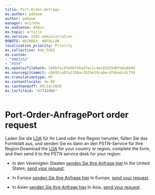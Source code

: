 ```yaml
---
title: Port-Order-Anfrage
ms.author: pebaum
author: pebaum
manager: mnirkhe
ms.audience: Admin
ms.topic: article
ms.service: o365-administration
ROBOTS: NOINDEX, NOFOLLOW
localization_priority: Priority
ms.collection: Adm_O365
ms.custom:
- "9002252"
- "4554"
ms.openlocfilehash: 546bfac95b9bf45ad7a11c4ec83255d0fe6a6b46
ms.sourcegitcommit: c6692ce0fa1358ec3529e59ca0ecdfdea4cdc759
ms.translationtype: HT
ms.contentlocale: de-DE
ms.lasthandoff: 09/14/2020
ms.locfileid: "47741806"
---
```

# <a name="port-order-request"></a><span data-ttu-id="a86fb-102">Port-Order-Anfrage</span><span class="sxs-lookup"><span data-stu-id="a86fb-102">Port order request</span></span>

<span data-ttu-id="a86fb-103">Laden Sie die [LOA](https://docs.microsoft.com/microsoftteams/manage-phone-numbers-for-your-organization/manage-phone-numbers-for-your-organization#letters-of-authorization-loas-for-transferring-numbers) für Ihr Land oder Ihre Region herunter, füllen Sie das Formblatt aus, und senden Sie es dann an den PSTN-Service für Ihre Region:</span><span class="sxs-lookup"><span data-stu-id="a86fb-103">Download the [LOA](https://docs.microsoft.com/microsoftteams/manage-phone-numbers-for-your-organization/manage-phone-numbers-for-your-organization#letters-of-authorization-loas-for-transferring-numbers) for your country or region, complete the form, and then send it to the PSTN service desk for your region:</span></span>

- <span data-ttu-id="a86fb-104">In den Vereinigten Staaten [senden Sie Ihre Anfrage hier](mailto:ptn@microsoft.com).</span><span class="sxs-lookup"><span data-stu-id="a86fb-104">In the United States, [send your request](mailto:ptn@microsoft.com).</span></span>

- <span data-ttu-id="a86fb-105">In Europa [senden Sie Ihre Anfrage hier](mailto:ptneu@microsoft.com).</span><span class="sxs-lookup"><span data-stu-id="a86fb-105">In Europe, [send your request](mailto:ptneu@microsoft.com).</span></span>

- <span data-ttu-id="a86fb-106">In Asien [senden Sie Ihre Anfrage hier](mailto:ptnapac@microsoft.com).</span><span class="sxs-lookup"><span data-stu-id="a86fb-106">In Asia, [send your request](mailto:ptnapac@microsoft.com).</span></span>
